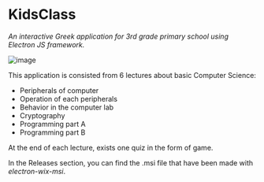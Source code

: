 # KidsClass
*An interactive Greek application for 3rd grade primary school using Electron JS framework.*

![image](https://drive.google.com/uc?export=view&id=1Z59DhYM96F3I3wt2VbqdGqcCD4oZBm7z)

This application is consisted from 6 lectures about basic Computer Science:

- Peripherals of computer
- Operation of each peripherals
- Behavior in the computer lab
- Cryptography
- Programming part A
- Programming part B

At the end of each lecture, exists one quiz in the form of game.

In the Releases section, you can find the .msi file that have been made with *electron-wix-msi*.
